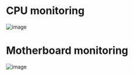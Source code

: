# CPU monitoring

![image](https://user-images.githubusercontent.com/50287455/184515828-a403fee9-4e35-42c1-8fc2-5494c6075147.png)

# Motherboard monitoring

![image](https://user-images.githubusercontent.com/50287455/184733323-d8986ea8-3751-4a6e-9c85-8e449df49b14.png)
